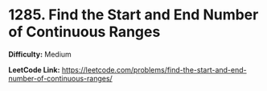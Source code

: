 # 1285. Find the Start and End Number of Continuous Ranges

**Difficulty:** Medium

**LeetCode Link:** https://leetcode.com/problems/find-the-start-and-end-number-of-continuous-ranges/

